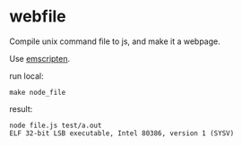 webfile
===========================

Compile unix command file to js, and make it a webpage.

Use [emscripten](https://github.com/kripken/emscripten/wiki).

run local:

    make node_file
    
result:

    node file.js test/a.out
    ELF 32-bit LSB executable, Intel 80386, version 1 (SYSV)
